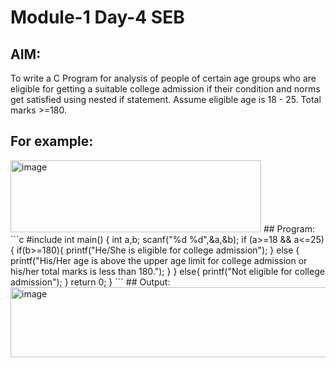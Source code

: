 # Module-1 Day-4 SEB
## AIM:
To write a C Program for analysis of people of certain age groups who are eligible for getting a suitable college admission if their condition and norms get satisfied using nested if statement. Assume eligible age is 18 - 25. Total marks >=180.
## For example:
<img width="401" height="115" alt="image" src="https://github.com/user-attachments/assets/ea63558d-e59f-4665-88dd-9831d66d6869" />
## Program:
```c
#include <stdio.h>
int main()
{
    int a,b;
    scanf("%d %d",&a,&b);
    if (a>=18 && a<=25){
        if(b>=180){
            printf("He/She is eligible for college admission");
        }
        else {
            printf("His/Her age is above the upper age limit for college admission or his/her total marks is less than 180.");
        }
    }
    else{
        printf("Not eligible for college admission");
    }
    return 0;
    }
```
## Output:
<img width="1368" height="112" alt="image" src="https://github.com/user-attachments/assets/a8401e25-164f-4a63-afd6-97dc6bacf6b1" />
